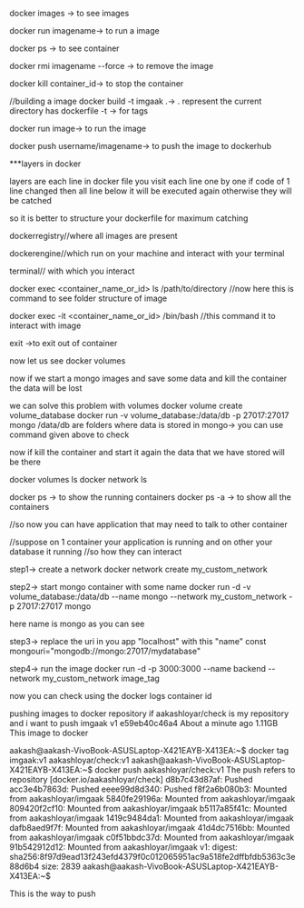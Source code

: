 docker images -> to see images

docker run imagename-> to run a image

docker ps -> to see container


docker rmi imagename --force -> to remove the image 


docker kill container_id-> to stop the container





//building a image
docker build -t imgaak .-> . represent the current directory has dockerfile
-t -> for tags

docker run image-> to run the image


docker push username/imagename-> to push the image to dockerhub

***layers in docker

layers are each line in docker file 
you visit each line one by one 
if code of 1 line changed then all line below it will be executed again 
otherwise they will be catched 

so it is better to structure your dockerfile for maximum catching 




dockerregistry//where all images are present

dockerengine//which run on your machine and interact with your terminal

terminal// with which you interact


docker exec <container_name_or_id> ls /path/to/directory
//now here this is command to see folder structure of image

docker exec -it <container_name_or_id> /bin/bash
//this command it to interact with image

exit ->to exit out of container


now let us see docker volumes

now if we start a mongo images and save some data and kill the container the data will be lost

we can solve this problem with volumes
docker volume create volume_database
docker run -v volume_database:/data/db -p 27017:27017 mongo
/data/db are folders where data is stored in mongo-> you can use command given above to check

now if kill the container and start it again the data that we have stored will be there


docker volumes ls
docker network ls

docker ps -> to show the running containers
docker ps -a -> to show all the containers

//so now you can have application that may need to talk to other container

//suppose on 1 container your application is running and on other your database it running 
//so how they can interact 

step1-> create a network
 docker network create my_custom_network

step2-> start mongo container with some name 
docker run -d -v volume_database:/data/db --name mongo --network my_custom_network -p 27017:27017 mongo

here name is mongo as you can see

step3-> replace the uri in you app "localhost" with this "name" 
const mongouri="mongodb://mongo:27017/mydatabase"

step4-> run the image 
docker run -d -p 3000:3000 --name backend --network my_custom_network image_tag


now you can check using the docker logs container id



pushing images to docker repository
if aakashloyar/check is my repository and i want to push 
imgaak               v1        e59eb40c46a4   About a minute ago   1.11GB
This image to docker


aakash@aakash-VivoBook-ASUSLaptop-X421EAYB-X413EA:~$ docker tag imgaak:v1 aakashloyar/check:v1
aakash@aakash-VivoBook-ASUSLaptop-X421EAYB-X413EA:~$ docker push aakashloyar/check:v1
The push refers to repository [docker.io/aakashloyar/check]
d8b7c43d87af: Pushed 
acc3e4b7863d: Pushed 
eeee99d8d340: Pushed 
f8f2a6b080b3: Mounted from aakashloyar/imgaak 
5840fe29196a: Mounted from aakashloyar/imgaak 
809420f2cf10: Mounted from aakashloyar/imgaak 
b5117a85f41c: Mounted from aakashloyar/imgaak 
1419c9484da1: Mounted from aakashloyar/imgaak 
dafb8aed9f7f: Mounted from aakashloyar/imgaak 
41d4dc7516bb: Mounted from aakashloyar/imgaak 
c0f51bbdc37d: Mounted from aakashloyar/imgaak 
91b542912d12: Mounted from aakashloyar/imgaak 
v1: digest: sha256:8f97d9ead13f243efd4379f0c012065951ac9a518fe2dffbfdb5363c3e88d6b4 size: 2839
aakash@aakash-VivoBook-ASUSLaptop-X421EAYB-X413EA:~$ 


This is the way to push 










